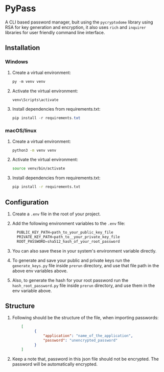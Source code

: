 # PyPass

A CLI based password manager, buit using the `pycryptodome` library using RSA for key generation and encryption, it also uses `rich` and `inquirer` libraries for user friendly command line interface. 

## Installation

### Windows

1.  Create a virtual environment:  
    ```powershell
    py -m venv venv
    ```
2.  Activate the virtual environment:  
    ```powershell
    venv\Scripts\activate
    ```
3.  Install dependencies from requirements.txt:  
    ```powershell
    pip install -r requirements.txt
    ```

### macOS/linux

1.  Create a virtual environment:  
    ```sh
    python3 -m venv venv
    ```
2.  Activate the virtual environment:  
    ```sh
    source venv/bin/activate
    ```
3.  Install dependencies from requirements.txt:  
    ```sh
    pip install -r requirements.txt
    ```


## Configuration

1. Create a `.env` file in the root of your project.

2. Add the following environment variables to the `.env` file:
   ```python
     PUBLIC_KEY_PATH=path_to_your_public_key_file
     PRIVATE_KEY_PATH=path_to__your_private_key_file
     ROOT_PASSWORD=sha512_hash_of_your_root_password
   ```
3. You can also save these in your system's environment variable directly. 

4. To generate and save your public and private keys run the `generate_keys.py` file inside `prerun` directory, and use that file path in the above env variables above.

5. Also, to generate the hash for your root password run the `hash_root_password.py` file inside `prerun` directory, and use them in the env variable above.

## Structure

1. Following should be the structure of the file, when importing passwords:

    ```json
        [
              {
                  "application": "name_of_the_application",
                  "password": "unencrypted_password"
              }
        ]
    ```

2. Keep a note that, password in this json file should not be encrypted. The password will be automatically encrypted.


	




